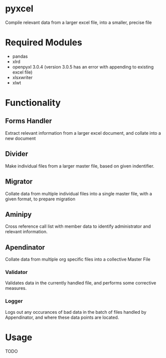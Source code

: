 # pyxcel
Compile relevant data from a larger excel file, into a smaller, precise file


# Required Modules

- pandas
- xlrd
- openpyxl 3.0.4 (version 3.0.5 has an error with appending to existing excel file)
- xlsxwriter
- xlwt

# Functionality
## Forms Handler
Extract relevant information from a larger excel document, and collate into a new document

## Divider
Make individual files from a larger master file, based on given indentifier.

## Migrator
Collate data from multiple individual files into a single master file, with a given format, to prepare migration

## Aminipy
Cross reference call list with member data to identify administrator and relevant information.

## Apendinator
Collate data from multiple org specific files into a collective Master File

### Validator
Validates data in the currently handled file, and performs some corrective measures.

### Logger
Logs out any occurances of bad data in the batch of files handled by Appendinator, and where these data points are located.


# Usage
TODO